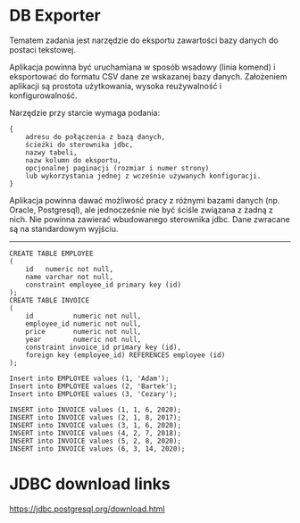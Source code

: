 # DB Exporter

Tematem zadania jest narzędzie do eksportu zawartości bazy danych do postaci tekstowej.

Aplikacja powinna być uruchamiana w sposób wsadowy (linia komend) i eksportować do formatu CSV dane ze wskazanej bazy danych. Założeniem aplikacji są prostota użytkowania, wysoka reużywalność i konfigurowalność.

Narzędzie przy starcie wymaga podania:

```
{
    adresu do połączenia z bazą danych, 
    ścieżki do sterownika jdbc, 
    nazwy tabeli, 
    nazw kolumn do eksportu, 
    opcjonalnej paginacji (rozmiar i numer strony)
    lub wykorzystania jednej z wcześnie używanych konfiguracji. 
} 
```

Aplikacja powinna dawać możliwość pracy z różnymi bazami danych (np. Oracle, Postgresql), ale jednocześnie nie być ściśle związana z żadną z nich. Nie powinna zawierać wbudowanego sterownika jdbc. Dane zwracane są na standardowym wyjściu.


---

```
CREATE TABLE EMPLOYEE
(
    id   numeric not null,
    name varchar not null,
    constraint employee_id primary key (id)
);
CREATE TABLE INVOICE
(
    id          numeric not null,
    employee_id numeric not null,
    price       numeric not null,
    year        numeric not null,
    constraint invoice_id primary key (id),
    foreign key (employee_id) REFERENCES employee (id)
);

Insert into EMPLOYEE values (1, 'Adam');
Insert into EMPLOYEE values (2, 'Bartek');
Insert into EMPLOYEE values (3, 'Cezary');

INSERT into INVOICE values (1, 1, 6, 2020);
INSERT into INVOICE values (2, 1, 8, 2017);
INSERT into INVOICE values (3, 1, 6, 2020);
INSERT into INVOICE values (4, 2, 7, 2018);
INSERT into INVOICE values (5, 2, 8, 2020);
INSERT into INVOICE values (6, 3, 14, 2020);
```

# JDBC download links

https://jdbc.postgresql.org/download.html



